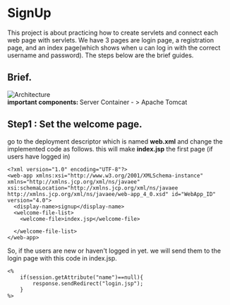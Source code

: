 # SignUp
This project is about practicing how to create servlets and connect each web page with servlets. We have 3 pages are login page, a registration page, and an index page(which shows when u can log in with the correct username and password). The steps below are the brief guides.
## Brief.
![Architecture](https://github.com/caunhach/SignUp/blob/main/arch.png)<br>
<strong>important components: </strong>
Server Container - > Apache Tomcat
## Step1 : Set the welcome page.
go to the deployment descriptor which is named <strong>web.xml</strong> and change the implemented code as follows. this will make <strong>index.jsp</strong> the first page (if users have logged in)
```
<?xml version="1.0" encoding="UTF-8"?>
<web-app xmlns:xsi="http://www.w3.org/2001/XMLSchema-instance" xmlns="http://xmlns.jcp.org/xml/ns/javaee" xsi:schemaLocation="http://xmlns.jcp.org/xml/ns/javaee http://xmlns.jcp.org/xml/ns/javaee/web-app_4_0.xsd" id="WebApp_ID" version="4.0">
  <display-name>signup</display-name>
  <welcome-file-list>
    <welcome-file>index.jsp</welcome-file>
 
  </welcome-file-list>
</web-app>
```
So, if the users are new or haven't logged in yet. we will send them to the login page with this code in index.jsp.
```
<%
	if(session.getAttribute("name")==null){
		response.sendRedirect("login.jsp");
	}
%>
```
